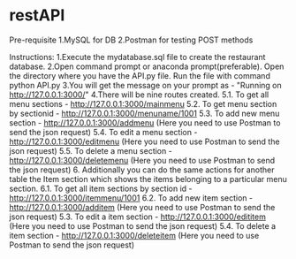 # restAPI

Pre-requisite
1.MySQL for DB
2.Postman for testing POST methods 


Instructions:
1.Execute the mydatabase.sql file to create the restaurant database.
2.Open command prompt or anaconda prompt(preferable). Open the directory where you have the API.py file. Run the file with command python API.py
3.You will get the message on your prompt as - "Running on http://127.0.0.1:3000/"
4.There will be nine routes created.
5.1. To get all menu sections - http://127.0.0.1:3000/mainmenu
5.2. To get menu section by sectionid - http://127.0.0.1:3000/menuname/1001
5.3. To add new menu section - http://127.0.0.1:3000/addmenu (Here you need to use Postman to send the json request)
5.4. To edit a menu section - http://127.0.0.1:3000/editmenu (Here you need to use Postman to send the json request)
5.5. To delete a menu section - http://127.0.0.1:3000/deletemenu (Here you need to use Postman to send the json request)
6. Additionally you can do the same actions for another table the Item section which shows the items belonging to a particular menu section.
6.1. To get all item sections by section id - http://127.0.0.1:3000/itemmenu/1001
6.2. To add new item section - http://127.0.0.1:3000/additem (Here you need to use Postman to send the json request)
5.3. To edit a item section - http://127.0.0.1:3000/edititem (Here you need to use Postman to send the json request)
5.4. To delete a item section - http://127.0.0.1:3000/deleteitem (Here you need to use Postman to send the json request)
